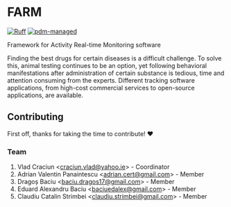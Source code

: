 # FARM

[![Ruff](https://img.shields.io/endpoint?url=https://raw.githubusercontent.com/astral-sh/ruff/main/assets/badge/v2.json)](https://github.com/astral-sh/ruff)
[![pdm-managed](https://img.shields.io/badge/pdm-managed-blueviolet)](https://pdm.fming.dev)

Framework for Activity Real-time Monitoring software

Finding the best drugs for certain diseases is a difficult challenge. To solve this, animal testing continues to be an option, yet following behavioral manifestations after administration of certain substance is tedious, time and attention consuming from the experts. Different tracking software applications, from high-cost commercial services to open-source applications, are available.

## Contributing

First off, thanks for taking the time to contribute! ❤️

### Team

1. Vlad Craciun <[craciun.vlad@yahoo.ie](mailto:craciun.vlad@yahoo.ies)> - Coordinator
0. Adrian Valentin Panaintescu <[adrian.cert@gmail.com](adrian.cert@gmail.com)> - Member
0. Dragoș Baciu <[baciu.dragos17@gmail.com](mailto:baciu.dragos17@gmail.com)> - Member
0. Eduard Alexandru Baciu <[baciuedalex@gmail.com](mailto:baciuedalex@gmail.com)> - Member
0. Claudiu Catalin Strimbei <[claudiu.strimbei@gmail.com](mailto:claudiu.strimbei@gmail.com)> - Member
